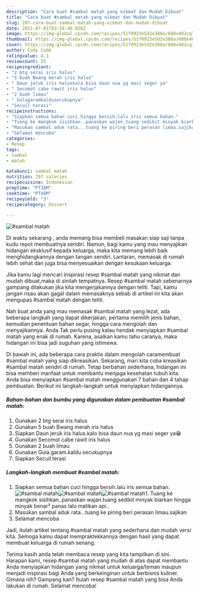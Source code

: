 ```yaml
---
description: "Cara buat #sambal matah yang nikmat dan Mudah Dibuat"
title: "Cara buat #sambal matah yang nikmat dan Mudah Dibuat"
slug: 207-cara-buat-sambal-matah-yang-nikmat-dan-mudah-dibuat
date: 2021-07-01T03:18:40.026Z
image: https://img-global.cpcdn.com/recipes/51f0923e5d2e388a/680x482cq70/sambal-matah-foto-resep-utama.jpg
thumbnail: https://img-global.cpcdn.com/recipes/51f0923e5d2e388a/680x482cq70/sambal-matah-foto-resep-utama.jpg
cover: https://img-global.cpcdn.com/recipes/51f0923e5d2e388a/680x482cq70/sambal-matah-foto-resep-utama.jpg
author: Cody Cobb
ratingvalue: 4.1
reviewcount: 15
recipeingredient:
- "2 btg serai iris halus"
- "5 buah Bwang merah iris halus"
- " Daun jeruk iris haluskalo bisa daun nua yg masi seger ya"
- " Secomot cabe rawit iris halus"
- "2 buah limau"
- " Gulagaramkaldusecukupnya"
- "Secuil terasi"
recipeinstructions:
- "Siapkan semua bahan cuci hingga bersih.lalu iris semua bahan."
- "Tuang ke mangkok sisihkan..panaskan wajan.tuang sedikit minyak biarkan hingga minyak benar² panas lalu matikan api.."
- "Masukan sambal aduk rata...tuang ke piring beri perasan limau.sajikan"
- "Selamat mencoba"
categories:
- Resep
tags:
- sambal
- matah

katakunci: sambal matah 
nutrition: 297 calories
recipecuisine: Indonesian
preptime: "PT38M"
cooktime: "PT48M"
recipeyield: "3"
recipecategory: Dessert

---
```



![#sambal matah](https://img-global.cpcdn.com/recipes/51f0923e5d2e388a/680x482cq70/sambal-matah-foto-resep-utama.jpg)

Di waktu  sekarang , anda memang bisa membeli masakan siap saji tanpa kudu repot membuatnya sendiri. Namun, bagi kamu yang mau menyajikan hidangan eksklusif kepada keluarga, maka kita memang lebih baik menghidangkannya dengan tangan sendiri. Lantaran, memasak di rumah lebih sehat dan juga bisa menyesuaikan dengan kesukaan keluarga.

Jika kamu lagi mencari inspirasi resep #sambal matah yang nikmat dan mudah dibuat,maka di sinilah tempatnya. Resep #sambal matah  sebenarnya gampang dilakukan jika kita mengerjakannya dengan teliti. Tapi, kamu jangan risau akan gagal dalam memasaknya 
sebab di artikel ini kita akan mengupas #sambal matah dengan teliti.  



Nah buat anda yang mau memasak #sambal matah yang lezat, ada beberapa langkah yang dapat dikerjakan, pertama memilih jenis bahan, kemudian penentuan bahan segar, hingga cara mengolah dan menyajikannya. Anda Tak perlu pusing kalau hendak menyiapkan #sambal matah yang enak di rumah. Karena, asalkan kamu  tahu caranya, maka hidangan ini bisa jadi suguhan yang istimewa.

Di bawah ini, ada beberapa cara praktis  dalam mengolah caramembuat #sambal matah yang siap dikreasikan. Sekarang, mari kita coba kreasikan #sambal matah sendiri di rumah. Tetap berbahan sederhana, hidangan ini bisa memberi manfaat untuk membantu menjaga kesehatan tubuh kita. Anda bisa menyiapkan #sambal matah menggunakan 7 bahan dan 4 tahap pembuatan. Berikut ini langkah-langkah untuk menyiapkan hidangannya.

<!--inarticleads1-->

##### Bahan-bahan dan bumbu yang digunakan dalam pembuatan #sambal matah:

1. Gunakan 2 btg serai iris halus
1. Gunakan 5 buah Bwang merah iris halus
1. Siapkan  Daun jeruk iris halus.kalo bisa daun nua yg masi seger ya😁
1. Gunakan  Secomot cabe rawit iris halus
1. Gunakan 2 buah limau
1. Gunakan  Gula.garam.kaldu.secukupnya
1. Siapkan Secuil terasi




<!--inarticleads2-->

##### Langkah-langkah membuat #sambal matah:

1. Siapkan semua bahan cuci hingga bersih.lalu iris semua bahan.
<img src="https://img-global.cpcdn.com/steps/3693c51336dc32ef/160x128cq70/sambal-matah-langkah-memasak-1-foto.jpg" alt="#sambal matah"><img src="https://img-global.cpcdn.com/steps/a66ee6fc9bc3f901/160x128cq70/sambal-matah-langkah-memasak-1-foto.jpg" alt="#sambal matah"><img src="https://img-global.cpcdn.com/steps/bb7f67578a3d785d/160x128cq70/sambal-matah-langkah-memasak-1-foto.jpg" alt="#sambal matah">1. Tuang ke mangkok sisihkan..panaskan wajan.tuang sedikit minyak biarkan hingga minyak benar² panas lalu matikan api..
1. Masukan sambal aduk rata...tuang ke piring beri perasan limau.sajikan
1. Selamat mencoba




Jadi, itulah artikel tentang  #sambal matah  yang sederhana dan mudah versi kita. Semoga kamu dapat mempraktekkannya dengan hasil yang dapat membuat keluarga di rumah senang. 

Terima kasih anda telah membaca resep yang kita tampilkan di sini. Harapan kami, resep  #sambal matah yang mudah di atas dapat membantu Anda menyiapkan hidangan yang nikmat untuk keluarga/teman maupun menjadi inspirasi bagi Anda yang berkeinginan untuk berbisnis kuliner. Gimana nih? Gampang kan? Itulah resep #sambal matah yang bisa Anda lakukan di rumah. Selamat mencoba!

